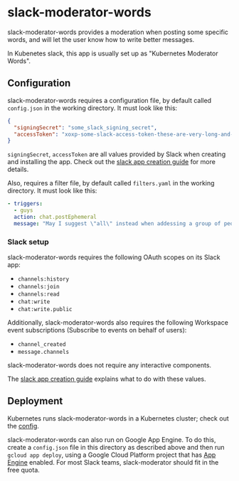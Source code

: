 # slack-moderator-words

slack-moderator-words provides a moderation when posting some specific words, and will let the user know how to write better messages.

In Kubenetes slack, this app is usually set up as "Kubernetes Moderator Words".

## Configuration

slack-moderator-words requires a configuration file, by default called `config.json` in the working
directory. It must look like this:

```json
{
  "signingSecret": "some_slack_signing_secret",
  "accessToken": "xoxp-some-slack-access-token-these-are-very-long-and-start-with-xo",
}
```

`signingSecret`, `accessToken` are all values provided by Slack when creating and
installing the app. Check out the [slack app creation guide][app-creation] for more details.

Also, requires a filter file, by default called `filters.yaml` in the working
directory. It must look like this:

```yaml
- triggers:
  - guys
  action: chat.postEphemeral
  message: "May I suggest \"all\" instead when addessing a group of people? Thank you. :slightly_smiling_face:"
```

### Slack setup

slack-moderator-words requires the following OAuth scopes on its Slack app:

- `channels:history`
- `channels:join`
- `channels:read`
- `chat:write`
- `chat:write.public`

Additionally, slack-moderator-words also requires the following Workspace event 
subscriptions (Subscribe to events on behalf of users):

- `channel_created`
- `message.channels`

slack-moderator-words does not require any interactive components.

The [slack app creation guide][app-creation] explains what to do with these values.

## Deployment

Kubernetes runs slack-moderator-words in a Kubernetes cluster; check out the [config](../cluster/slack-moderator-words).

slack-moderator-words can also run on Google App Engine. To do this, create a `config.json` file in this
directory as described above and then run `gcloud app deploy`, using a Google Cloud Platform project
that has [App Engine](https://console.cloud.google.com/appengine) enabled. For most Slack teams,
slack-moderator should fit in the free quota.

[app-creation]: ../docs/app-creation.md
